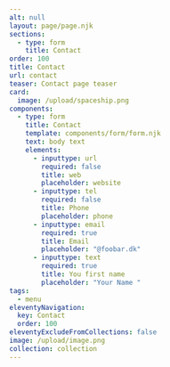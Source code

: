 ```yaml
---
alt: null
layout: page/page.njk
sections:
  - type: form
    title: Contact
order: 100
title: Contact
url: contact
teaser: Contact page teaser
card:
  image: /upload/spaceship.png
components:
  - type: form
    title: Contact
    template: components/form/form.njk
    text: body text
    elements:
      - inputtype: url
        required: false
        title: web
        placeholder: website
      - inputtype: tel
        required: false
        title: Phone
        placeholder: phone
      - inputtype: email
        required: true
        title: Email
        placeholder: "@foobar.dk"
      - inputtype: text
        required: true
        title: You first name
        placeholder: "Your Name "
tags:
  - menu
eleventyNavigation:
  key: Contact
  order: 100
eleventyExcludeFromCollections: false
image: /upload/image.png
collection: collection
---
```

